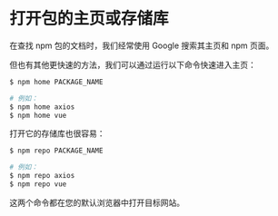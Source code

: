 # 打开包的主页或存储库

在查找 npm 包的文档时，我们经常使用 Google 搜索其主页和 npm 页面。

但也有其他更快速的方法，我们可以通过运行以下命令快速进入主页：

```bash
$ npm home PACKAGE_NAME

# 例如：
$ npm home axios
$ npm home vue
```

打开它的存储库也很容易：

```bash
$ npm repo PACKAGE_NAME

# 例如：
$ npm repo axios
$ npm repo vue
```

这两个命令都在您的默认浏览器中打开目标网站。
